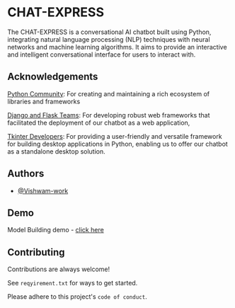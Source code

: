 
# CHAT-EXPRESS

The CHAT-EXPRESS is a conversational AI chatbot built using Python, integrating natural language processing (NLP) techniques with neural networks and machine learning algorithms. It aims to provide an interactive and intelligent conversational interface for users to interact with.


## Acknowledgements
[Python Community](https://www.python.org/): For creating and maintaining a rich ecosystem of libraries and frameworks

[Django and Flask Teams](https://www.djangoproject.com/): For developing robust web frameworks that facilitated the deployment of our chatbot as a web application, 

[Tkinter Developers](https://docs.python.org/3/library/tkinter.html): For providing a user-friendly and versatile framework for building desktop applications in Python, enabling us to offer our chatbot as a standalone desktop solution.



## Authors

- [@Vishwam-work](https://github.com/Vishwam-work)


## Demo


Model Building demo - [click here](https://github.com/Vishwam-work/Chat-Express/blob/master/Videos/main.py%20-%20New%20folder%20-%20Visual%20Studio%20Code%202024-02-18%2000-42-54.mp4)

## Contributing

Contributions are always welcome!

See `reqyirement.txt` for ways to get started.

Please adhere to this project's `code of conduct`.

